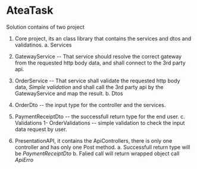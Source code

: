 # AteaTask

Solution contains of two project
1. Core project, its an class library that contains the services and dtos and validatinos.
a. Services
  1. GatewayService -- That service should resolve the correct gateway from the requested http body data, and shall connect to the 3rd party api.
  2. OrderService -- That service shall validate the requested http body data, *Simple validation* and shall call the 3rd party api by the GatewayService and map the result.
b. Dtos
  1. OrderDto -- the input type for the controller and the services.
  2. PaymentReceiptDto -- the successfull return type for the end user.
c. Validations
  1- OrderValidations -- simple validation to check the input data request by user.
  
 2. PresentationAPI, it contains the ApiControllers, there is only one controller and has only one Post method.
  a. Successfull return type will be *PaymentReceiptDto*
  b. Falied call will return wrapped object call *ApiErro*
